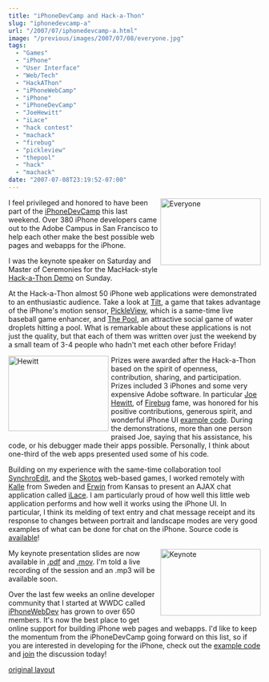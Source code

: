 ```yaml
---
title: "iPhoneDevCamp and Hack-a-Thon"
slug: "iphonedevcamp-a"
url: "/2007/07/iphonedevcamp-a.html"
image: "/previous/images/2007/07/08/everyone.jpg"
tags:
  - "Games"
  - "iPhone"
  - "User Interface"
  - "Web/Tech"
  - "HackAThon"
  - "iPhoneWebCamp"
  - "iPhone"
  - "iPhoneDevCamp"
  - "JoeHewitt"
  - "iLace"
  - "hack contest"
  - "machack"
  - "firebug"
  - "pickleview"
  - "thepool"
  - "hack"
  - "machack"
date: "2007-07-08T23:19:52-07:00"
---
```

<p><a href="http://www.flickr.com/photos/atow/750701139/"><img width="200" height="133" border="0" src="/previous/images/2007/07/08/everyone.jpg" title="Everyone" alt="Everyone" style="margin: 0px 0px 5px 5px; float: right;" /></a> I feel privileged and honored to have been part of the <a href="http://barcamp.org/iPhoneDevCamp">iPhoneDevCamp</a> this last weekend. Over 380 iPhone developers came out to the Adobe Campus in San Francisco to help each other make the best possible web pages and webapps for the iPhone.</p>
<p>I was the keynote speaker on Saturday and Master of Ceremonies for the MacHack-style <a href="http://barcamp.org/iPhoneDevCampHackAThon">Hack-a-Thon Demo</a> on Sunday.</p>
<p>At the Hack-a-Thon almost 50 iPhone web applications were demonstrated to an enthusiastic audience. Take a look at <a href="http://www.xeodesign.com/tilt">Tilt</a>, a game that takes advantage of the iPhone's motion sensor, <a href="http://www.mxis.com/pickleview">PickleView</a>, which is a same-time live baseball game enhancer, and <a href="http://www.bartholo.com/devcamp/pool.html">The Pool</a>, an attractive social game of water droplets hitting a pool. What is remarkable about these applications is not just the quality, but that each of them was written over just the weekend by a small team of 3-4 people who hadn't met each other before Friday!</p>
<p><a href="http://www.flickr.com/photos/snackfight/750214294/"><img width="200" height="150" border="0" src="/previous/images/2007/07/08/hewitt.jpg" title="Hewitt" alt="Hewitt" style="margin: 0px 5px 5px 0px; float: left;" /></a> Prizes were awarded after the Hack-a-Thon based on the spirit of openness, contribution, sharing, and participation. Prizes included 3 iPhones and some very expensive Adobe software. In particular <a href="http://www.joehewitt.com/">Joe Hewitt</a>, of <a href="http://www.getfirebug.com/">Firebug</a> fame, was honored for his positive contributions, generous spirit, and wonderful iPhone UI <a href="http://www.joehewitt.com/files/iphone/navigation.html">example code</a>. During the demonstrations, more than one person praised Joe, saying that his assistance, his code, or his debugger made their apps possible. Personally, I think about one-third of the web apps presented used some of his code.</p>
<p>Building on my experience with the same-time collaboration tool <a href="http://www.synchroedit.com">SynchroEdit</a>, and the <a href="http://www.skotos.net">Skotos</a> web-based games, I worked remotely with <a href="http://www.kallealm.com/">Kalle</a> from Sweden and <a href="http://is-here.com/">Erwin</a> from Kansas to present an AJAX chat application called <a href="http://www.iphonewebdev.com/ilace/">iLace</a>. I am particularly proud of how well this little web application performs and how well it works using the iPhone UI. In particular, I think its melding of text entry and chat message receipt and its response to changes between portrait and landscape modes are very good examples of what can be done for chat on the iPhone. Source code is <a href="http://www.iphonewebdev.com/ilace/about.html">available</a>!</p>
<p><a href="http://www.flickr.com/photos/atow/749665338/"><img width="200" height="133" border="0" src="/previous/images/2007/07/08/keynote.jpg" title="Keynote" alt="Keynote" style="margin: 0px 0px 5px 5px; float: right;" /></a> My keynote presentation slides are now available in <a href="http://iphonedevcamp.org/stuff/iPhoneDevCamp_Keynote.pdf">.pdf</a> and <a href="http://iphonedevcamp.org/stuff/iPhoneDevCamp_Keynote.mov">.mov</a>. I'm told a live recording of the session and an .mp3 will be available soon.</p>
<p>Over the last few weeks an online developer community that I started at WWDC called <a href="http://www.iPhoneWebDev.com">iPhoneWebDev</a> has grown to over 650 members. It's now the best place to get online support for building iPhone web pages and webapps. I'd like to keep the momentum from the iPhoneDevCamp going forward on this list, so if you are interested in developing for the iPhone, check out the <a href="http://www.iPhoneWebDev.com/examples">example code</a> and <a href="http://www.iphonewebdev.com/">join</a> the discussion today!</p>
<p class="previous"><a href="/previous/2007/07/iphonedevcamp-a.html" rel="syndication" class="u-syndication" >original layout</a></p>
